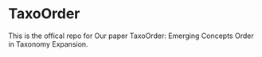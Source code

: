 # TaxoOrder
This is the offical repo for Our paper TaxoOrder: Emerging Concepts Order in Taxonomy Expansion.
